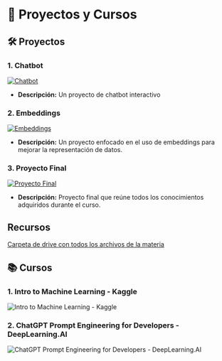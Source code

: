 
# 🌟 Proyectos y Cursos

## 🛠️ Proyectos

### 1. Chatbot
[![Chatbot](https://img.shields.io/badge/-Colab-blue?style=for-the-badge&logo=googlecolab)](https://colab.research.google.com/drive/1vAgfN1MA9ObxbFwjXVYPyOmquMPdeVn6?usp=sharing)
- **Descripción:** Un proyecto de chatbot interactivo

### 2. Embeddings
[![Embeddings](https://img.shields.io/badge/-Colab-blue?style=for-the-badge&logo=googlecolab)](https://colab.research.google.com/drive/1yNtXVs2ItG75RX8ZyRAS6fKjqatIkV9o?usp=drive_link)
- **Descripción:** Un proyecto enfocado en el uso de embeddings para mejorar la representación de datos.

### 3. Proyecto Final
[![Proyecto Final](https://img.shields.io/badge/-Colab-blue?style=for-the-badge&logo=googlecolab)](https://colab.research.google.com/drive/1q2O4yNkBeOpTM62OHWreMFMRIDOOXDwz?usp=sharing)
- **Descripción:** Proyecto final que reúne todos los conocimientos adquiridos durante el curso.


## Recursos
[Carpeta de drive con todos los archivos de la materia](https://drive.google.com/drive/folders/1tZoesfexLkpyX1wRldAo2RnmElJExOOX?usp=sharing)


## 📚 Cursos

### 1. Intro to Machine Learning - Kaggle
![Intro to Machine Learning - Kaggle](https://i.imgur.com/X5dBtAJ.png)

### 2. ChatGPT Prompt Engineering for Developers - DeepLearning.AI
![ChatGPT Prompt Engineering for Developers - DeepLearning.AI](https://i.imgur.com/ruuWxRs.jpeg)
